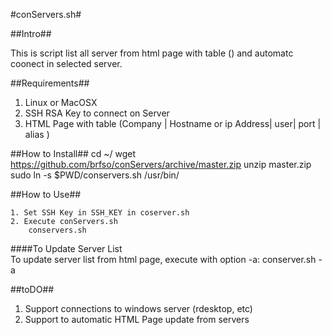 #conServers.sh#

##Intro##

This is script list all server from html page with table (<td>) and automatc coonect  in selected server.

##Requirements##

1. Linux or MacOSX
2. SSH RSA Key to connect on Server
3. HTML Page with table (Company | Hostname or ip Address| user| port | alias )
	
##How to Install##
	cd ~/
	wget https://github.com/brfso/conServers/archive/master.zip
	unzip master.zip
	sudo ln -s $PWD/conservers.sh /usr/bin/
	
##How to Use##

	1. Set SSH Key in SSH_KEY in coserver.sh
	2. Execute conServers.sh
		conservers.sh
####To Update Server List	
	To update server list from html page, execute with option -a:
	conserver.sh -a


##toDO##
1. Support connections to windows server (rdesktop, etc)
2. Support to automatic HTML Page update from servers